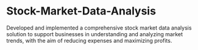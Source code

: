 # Stock-Market-Data-Analysis
Developed and implemented a comprehensive stock market data analysis solution to support businesses in understanding and analyzing market trends, with the aim of reducing expenses and maximizing profits.

